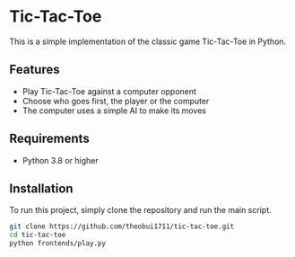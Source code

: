 # Tic-Tac-Toe

This is a simple implementation of the classic game Tic-Tac-Toe in Python.

## Features

- Play Tic-Tac-Toe against a computer opponent
- Choose who goes first, the player or the computer
- The computer uses a simple AI to make its moves

## Requirements

- Python 3.8 or higher

## Installation

To run this project, simply clone the repository and run the main script.

```bash
git clone https://github.com/theobui1711/tic-tac-toe.git
cd tic-tac-toe
python frontends/play.py
```